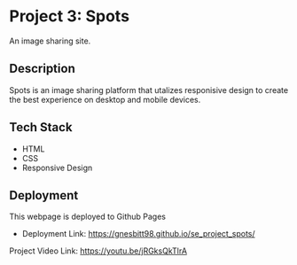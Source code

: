 # Project 3: Spots

An image sharing site.

## Description

Spots is an image sharing platform that utalizes responisive design to create the best experience on desktop and mobile devices.

## Tech Stack

- HTML
- CSS
- Responsive Design

## Deployment

This webpage is deployed to Github Pages

- Deployment Link: https://gnesbitt98.github.io/se_project_spots/

Project Video Link: https://youtu.be/jRGksQkTlrA
